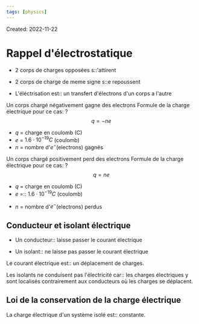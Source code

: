 ```yaml
---
tags: [physics] 
---
```

Created: 2022-11-22

# Rappel d'électrostatique

- 2 corps de charges opposées s::'attirent
<!--SR:!2022-12-29,23,250-->
- 2 corps de charge de meme signe s::e repoussent
<!--SR:!2022-12-27,22,250-->

- L'éléctrisation est:: un transfert d'électrons d'un corps a l'autre
<!--SR:!2022-12-21,16,230-->

Un corps chargé négativement gagne des electrons
Formule de la charge électrique pour ce cas:
?
$$q=-ne$$
- $q$ = charge en coulomb (C)
- $e$ = $1.6\cdot 10^{-19}C$ (coulomb) 
- $n$ = nombre d'$e^{-}$(electrons) gagnés
<!--SR:!2022-12-28,22,250-->

Un corps chargé positivement perd des electrons
Formule de la charge électrique pour ce cas:
?
$$q=ne$$
- $q$ = charge en coulomb (C)
- $e$ =:: $1.6\cdot 10^{-19}C$ (coulomb) 
<!--SR:!2022-12-14,4,190-->
- $n$ = nombre d'$e^{-}$(electrons) perdus

## Conducteur et isolant électrique
- Un conducteur:: laisse passer le courant électrique
<!--SR:!2022-12-17,14,230-->
- Un isolant:: ne laisse pas passer le courant électrique
<!--SR:!2022-12-16,13,230-->
Le courant électrique est:: un déplacement de charges.
<!--SR:!2022-12-23,18,230-->
Les isolants ne conduisent pas l'électricité car:: les charges électriques y sont localisés contrairement aux conducteurs où les charges se déplacent.
<!--SR:!2022-12-18,15,230-->

## Loi de la conservation de la charge électrique
La charge électrique d'un système isolé est:: constante. 
<!--SR:!2022-12-16,13,230-->
